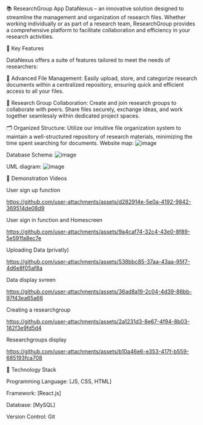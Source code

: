 📚 ResearchGroup App
DataNexus – an innovative solution designed to streamline the management and organization of research files. 
Whether working individually or as part of a research team, ResearchGroup provides a comprehensive platform to facilitate collaboration and efficiency in your research activities.


🚀 Key Features

DataNexus offers a suite of features tailored to meet the needs of researchers:


📂 Advanced File Management: Easily upload, store, and categorize research documents within a centralized repository, ensuring quick and efficient access to all your files.

👥 Research Group Collaboration: Create and join research groups to collaborate with peers. Share files securely, exchange ideas, and work together seamlessly within dedicated project spaces.

🗂️ Organized Structure: Utilize our intuitive file organization system to maintain a well-structured repository of research materials, minimizing the time spent searching for documents.
Website map:
![image](https://github.com/user-attachments/assets/a11b7977-d4c6-4f44-b35c-c069754c31e4)

Database Schema:
![image](https://github.com/user-attachments/assets/eaea731f-25e3-4131-9b3d-626857952bc6)

UML diagram:
![image](https://github.com/user-attachments/assets/405d603d-70c5-433f-a357-0bf6c446fc59)


🎥 Demonstration Videos

User sign up function

https://github.com/user-attachments/assets/d282914e-5e0a-4192-9842-369514de08d9


User sign in function and Homescreen

https://github.com/user-attachments/assets/9a4caf74-32c4-43e0-8f89-5e591fa8ec7e


Uploading Data (privatly)

https://github.com/user-attachments/assets/538bbc85-37aa-43aa-95f7-4d6e8f05af8a


Data display svreen

https://github.com/user-attachments/assets/36ad8a19-2c04-4d39-86bb-97f43ea65a66


Creating a researchgroup

https://github.com/user-attachments/assets/2a1231d3-8e67-4f94-8b03-182f3e9fd5d4


Researchgroups display

https://github.com/user-attachments/assets/b10a46e6-e353-417f-b559-685193fca708





🔧 Technology Stack

Programming Language: [JS, CSS, HTML]

Framework: [React.js]

Database: [MySQL]

Version Control: Git




